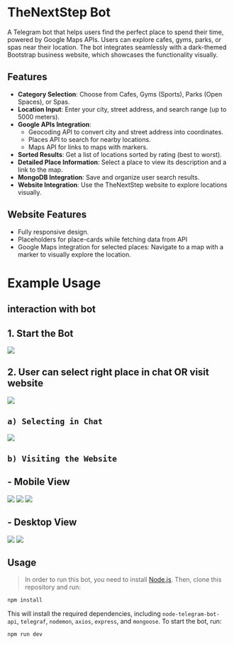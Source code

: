 # TheNextStep Bot

A Telegram bot that helps users find the perfect place to spend their time, powered by Google Maps APIs. Users can explore cafes, gyms, parks, or spas near their location. The bot integrates seamlessly with a dark-themed Bootstrap business website, which showcases the functionality visually.

## Features

- **Category Selection**: Choose from Cafes, Gyms (Sports), Parks (Open Spaces), or Spas.
- **Location Input**: Enter your city, street address, and search range (up to 5000 meters).
- **Google APIs Integration**:
  - Geocoding API to convert city and street address into coordinates.
  - Places API to search for nearby locations.
  - Maps API for links to maps with markers.
- **Sorted Results**: Get a list of locations sorted by rating (best to worst).
- **Detailed Place Information**: Select a place to view its description and a link to the map.
- **MongoDB Integration**: Save and organize user search results.
- **Website Integration**: Use the TheNextStep website to explore locations visually.

## Website Features

- Fully responsive design.
- Placeholders for place-cards while fetching data from API
- Google Maps integration for selected places: Navigate to a map with a marker to visually explore the location.

# Example Usage

## interaction with bot
## 1. Start the Bot
<img src="./images/bot_init.jpg" />

## 2. User can select right place in chat OR visit website
<img src="./images/bot_founded_places.jpg" />

## `a) Selecting in Chat`
<img src="./images/bot_details_about_place.jpg" />

## `b) Visiting the Website`
## - Mobile View
<img src="./images/website_mobile_placeholders.jpg" />
<img src="./images/website_mobile.jpg" />
<img src="./images/website_mobile_map.jpg" />

## - Desktop View
<img src="./images/pc_website.png" />
<img src="./images/pc_website_map.png" />

## Usage

> In order to run this bot, you need to install [Node.js](https://nodejs.org/en/). Then, clone this repository and run:

```bash
npm install
```

This will install the required dependencies, including `node-telegram-bot-api`, `telegraf`, `nodemon`, `axios`, `express`, and `mongoose`. To start the bot, run:

```bash
npm run dev
```